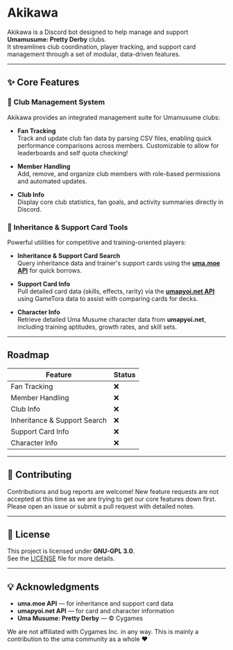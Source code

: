 # Akikawa

Akikawa is a Discord bot designed to help manage and support **Umamusume: Pretty Derby** clubs.  
It streamlines club coordination, player tracking, and support card management through a set of modular, data-driven features.

---

## ✨ Core Features

### 🧭 Club Management System
Akikawa provides an integrated management suite for Umamusume clubs:

- **Fan Tracking**  
  Track and update club fan data by parsing CSV files, enabling quick performance comparisons across members. Customizable to allow for leaderboards and self quota checking!

- **Member Handling**  
  Add, remove, and organize club members with role-based permissions and automated updates.

- **Club Info**  
  Display core club statistics, fan goals, and activity summaries directly in Discord.

### 🧬 Inheritance & Support Card Tools
Powerful utilities for competitive and training-oriented players:

- **Inheritance & Support Card Search**  
  Query inheritance data and trainer's support cards using the **[uma.moe API](https://uma.moe/)** for quick borrows.

- **Support Card Info**  
  Pull detailed card data (skills, effects, rarity) via the **[umapyoi.net API](https://umapyoi.net/)** using GameTora data to assist with comparing cards for decks.

- **Character Info**  
  Retrieve detailed Uma Musume character data from **umapyoi.net**, including training aptitudes, growth rates, and skill sets.

---

## Roadmap

| Feature | Status | 
|----------|---------|
| Fan Tracking | ❌ |
| Member Handling | ❌ |
| Club Info | ❌ |
| Inheritance & Support Search | ❌ |
| Support Card Info | ❌ |
| Character Info | ❌ |

---

## 🤝 Contributing

Contributions and bug reports are welcome! New feature requests are not accepted at this time as we are trying to get our core features down first. 
Please open an issue or submit a pull request with detailed notes.

---

## 📜 License

This project is licensed under **GNU-GPL 3.0**.  
See the [LICENSE](LICENSE) file for more details.

---

## 💡 Acknowledgments

- **uma.moe API** — for inheritance and support card data  
- **umapyoi.net API** — for card and character information  
- **Uma Musume: Pretty Derby** — © Cygames

We are not affiliated with Cygames Inc. in any way. This is mainly a contribution to the uma community as a whole ♥️
